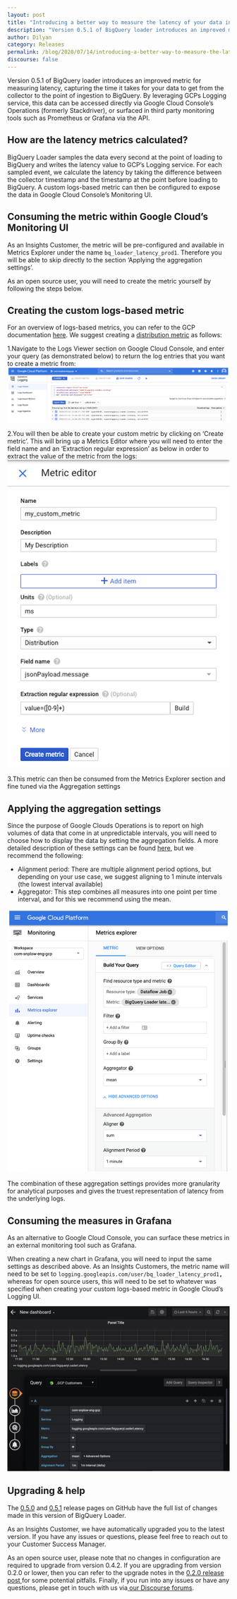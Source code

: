 ```yaml
---
layout: post
title: "Introducing a better way to measure the latency of your data in BigQuery"
description: "Version 0.5.1 of BigQuery loader introduces an improved metric for measuring latency, capturing the time it takes for your data to get from the collector to the point of ingestion to BigQuery."
author: Dilyan
category: Releases
permalink: /blog/2020/07/14/introducing-a-better-way-to-measure-the-latency-of-your-data-in-bigquery/
discourse: false
---
```



Version 0.5.1 of BigQuery loader introduces an improved metric for measuring latency, capturing the time it takes for your data to get from the collector to the point of ingestion to BigQuery. By leveraging GCPs Logging service, this data can be accessed directly via Google Cloud Console’s Operations (formerly Stackdriver), or surfaced in third party monitoring tools such as Prometheus or Grafana via the API. 

## How are the latency metrics calculated? 

BigQuery Loader samples the data every second at the point of loading to BigQuery and writes the latency value to GCP’s Logging service. For each sampled event, we calculate the latency by taking the difference between the collector timestamp and the timestamp at the point before loading to BigQuery. A custom logs-based metric can then be configured to expose the data in Google Cloud Console’s Monitoring UI.   

## Consuming the metric within Google Cloud’s Monitoring UI

As an Insights Customer, the metric will be pre-configured and available in Metrics Explorer under the name `bq_loader_latency_prod1`.  Therefore you will be able to skip directly to the section ‘Applying the aggregation settings’. 

As an open source user, you will need to create the metric yourself by following the steps below. 

## Creating the custom logs-based metric

For an overview of logs-based metrics, you can refer to the GCP documentation [here](https://cloud.google.com/logging/docs/logs-based-metrics). We suggest creating a [distribution metric](https://cloud.google.com/logging/docs/logs-based-metrics/distribution-metrics) as follows: 



1.Navigate to the Logs Viewer section on Google Cloud Console, and enter your query (as demonstrated below) to return the log entries that you want to create a metric from: 
![gcp](/assets/img/blog/2020/07/gcp.png)


2.You will then be able to create your custom metric by clicking on ‘Create metric’.  This will bring up a Metrics Editor where you will need to enter the field name and an ‘Extraction regular expression’ as below in order to extract the value of the metric from the logs:
![metric-editor](/assets/img/blog/2020/07/metric-editor.png)


3.This metric can then be consumed from the Metrics Explorer section and fine tuned via the Aggregation settings


## Applying the aggregation settings

Since the purpose of Google Clouds Operations is to report on high volumes of data that come in at unpredictable intervals, you will need to choose how to display the data by setting the aggregation fields. A more detailed description of these settings can be found [here](https://cloud.google.com/monitoring/api/v3/aggregation), but we recommend the following: 



*   Alignment period: There are multiple alignment period options, but depending on your use case, we suggest aligning to 1 minute intervals (the lowest interval available) 
*   Aggregator: This step combines all measures into one point per time interval, and for this we recommend using the mean.  


![metric-explorer](/assets/img/blog/2020/07/metric-explorer.png)


The combination of these aggregation settings provides more granularity for analytical purposes and gives the truest representation of latency from the underlying logs. 

## Consuming the measures in Grafana

As an alternative to Google Cloud Console, you can surface these metrics in an external monitoring tool such as Grafana. 

When creating a new chart in Grafana, you will need to input the same settings as described above.  As an Insights Customers, the metric name will need to be set to <code>logging.googleapis.com/user/bq_loader_latency_prod1<strong>,</strong></code> whereas for open source users, this will need to be set to whatever was specified when creating your custom logs-based metric in Google Cloud’s Logging UI.



![dashboard](/assets/img/blog/2020/07/dashboard.png)


## Upgrading & help

The [0.5.0](https://github.com/snowplow-incubator/snowplow-bigquery-loader/releases/tag/0.5.0) and [0.5.1](https://github.com/snowplow-incubator/snowplow-bigquery-loader/releases/tag/0.5.1) release pages on GitHub have the full list of changes made in this version of BigQuery Loader. 

As an Insights Customer, we have automatically upgraded you to the latest version.  If you have any issues or questions, please feel free to reach out to your Customer Success Manager. 

As an open source user, please note that no changes in configuration are required to upgrade from version 0.4.2. If you are upgrading from version 0.2.0 or lower, then you can refer to the upgrade notes in the [0.2.0 release post ](https://discourse.snowplowanalytics.com/t/bigquery-loader-0-2-0-released/3563)for some potential pitfalls.  Finally, if you run into any issues or have any questions, please get in touch with us via<span style="text-decoration:underline;"> [our Discourse forums](https://discourse.snowplowanalytics.com/)</span>. 
